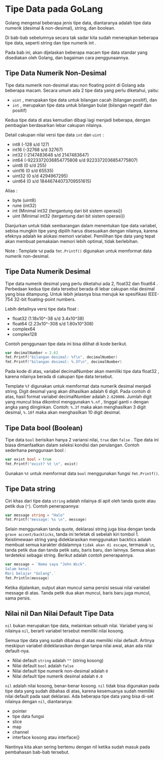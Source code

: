 # Tipe Data pada GoLang

Golang mengenal beberapa jenis tipe data, diantaranya adalah tipe data numerik (desimal & non-desimal), string, dan boolean.

Di bab-bab sebelumnya secara tak sadar kita sudah menerapkan beberapa tipe data, seperti string dan tipe numerik int .

Pada bab ini, akan dijelaskan beberapa macam tipe data standar yang disediakan oleh Golang, dan bagaiman cara penggunaannya.

## Tipe Data Numerik Non-Desimal

Tipe data numerik non-desimal atau non floating point di Golang ada beberapa macam. Secara umum ada 2 tipe data yang perlu diketahui, yaitu:

- `uint` , merupakan tipe data untuk bilangan cacah (bilangan positif), dan
- `int` , merupakan tipe data untuk bilangan bulat (bilangan negatif dan positif)

Kedua tipe data di atas kemudian dibagi lagi menjadi beberapa, dengan pembagian berdasarkan lebar cakupan nilainya.

Detail cakupan nilai versi tipe data `int` dan `uint` :

- int8 (-128 s/d 127)
- int16 (-32768 s/d 32767)
- int32 (-2147483648 s/d 2147483647)
- int64 (-9223372036854775808 s/d 9223372036854775807)
- uint8 (0 s/d 255)
- uint16 (0 s/d 65535)
- uint32 (0 s/d 4294967295)
- uint64 (0 s/d 18446744073709551615)

Alias :

- byte (uint8)
- rune (int32)
- int (Minimal int32 {tergantung dari bit sistem operasi})
- uint (Minimal int32 {tergantung dari bit sistem operasi})

Dianjurkan untuk tidak sembarangan dalam menentukan tipe data variabel, sebisa mungkin tipe yang dipilih harus disesuaikan dengan nilainya, karena efeknya adalah ke alokasi memori variabel. Pemilihan tipe data yang tepat akan membuat pemakaian memori lebih optimal, tidak berlebihan.

Note : Template `%d` pada `fmt.Printf()` digunakan untuk memformat data numerik non-desimal.

## Tipe Data Numerik Desimal

Tipe data numerik desimal yang perlu diketahui ada 2, float32 dan float64 . Perbedaan kedua tipe data tersebut berada di lebar cakupan nilai desimal yang bisa ditampung. Untuk lebih jelasnya bisa merujuk ke spesifikasi IEEE-754 32-bit floating-point numbers.

Lebih detailnya versi tipe data float :

- float32 (1.18x10^-38 s/d 3.4x10^38)
- float64 (2.23x10^-308 s/d 1.80x10^308)
- complex64
- complex128

Contoh penggunaan tipe data ini bisa dilihat di kode berikut.

```Go
var decimalNumber = 2.62
fmt.Printf("bilangan desimal: %f\n", decimalNumber)
fmt.Printf("bilangan desimal: %.3f\n", decimalNumber)
```

Pada kode di atas, variabel decimalNumber akan memiliki tipe data float32 , karena nilainya berada di cakupan tipe data tersebut.

Template `%f` digunakan untuk memformat data numerik desimal menjadi string. Digit desimal yang akan dihasilkan adalah 6 digit. Pada contoh di atas, hasil format variabel decimalNumber adalah `2.620000`. Jumlah digit yang muncul bisa dikontrol menggunakan `%.nf` , tinggal ganti `n` dengan angka yang diinginkan. Contoh: `%.3f` maka akan menghasilkan 3 digit desimal, `%.10f` maka akan menghasilkan 10 digit desimal.

## Tipe Data bool (Boolean)

Tipe data `bool` berisikan hanya 2 variansi nilai, `true` dan `false` . Tipe data ini biasa dimanfaatkan dalam seleksi kondisi dan perulangan. Contoh sederhana penggunaan bool :

```Go
var exist bool = true
fmt.Printf("exist? %t \n", exist)
```

Gunakan `%t` untuk memformat data `bool` menggunakan fungsi `fmt.Printf()`.

## Tipe Data string

Ciri khas dari tipe data `string` adalah nilainya di apit oleh tanda quote atau petik dua (`"`). Contoh penerapannya:

```Go
var message string = "Halo"
fmt.Printf("message: %s \n", message)
```

Selain menggunakan tanda quote, deklarasi string juga bisa dengan tanda `grave accent/backticks`, tanda ini terletak di sebelah kiri tombol 1. Keistimewaan string yang dideklarasikan menggunakan backtics adalah membuat semua karakter didalamnya `tidak akan di escape`, termasuk `\n`, tanda petik dua dan tanda petik satu, baris baru, dan lainnya. Semua akan terdeteksi sebagai string. Berikut adalah contoh penerapannya.

```Go
var message = `Nama saya "John Wick".
Salam kenal.
Mari belajar "Golang".`
fmt.Println(message)
```

Ketika dijalankan, output akan muncul sama persisi sesuai nilai variabel message di atas. Tanda petik dua akan muncul, baris baru juga muncul, sama persis.

## Nilai nil Dan Nilai Default Tipe Data

`nil` bukan merupakan tipe data, melainkan sebuah nilai. Variabel yang isi nilainya `nil`, berarti variabel tersebut memiliki nilai kosong.

Semua tipe data yang sudah dibahas di atas memiliki nilai default. Artinya meskipun variabel dideklarasikan dengan tanpa nilai awal, akan ada nilai default-nya.

- Nilai default `string` adalah `""` (string kosong)
- Nilai default `bool` adalah `false`
- Nilai default tipe numerik non-desimal adalah `0`
- Nilai default tipe numerik desimal adalah `0.0`

`nil` adalah nilai kosong, benar-benar kosong. `nil` tidak bisa digunakan pada tipe data yang sudah dibahas di atas, karena kesemuanya sudah memiliki nilai default pada saat deklarasi. Ada beberapa tipe data yang bisa di-set nilainya dengan `nil`, diantaranya:

- pointer
- tipe data fungsi
- slice
- map
- channel
- interface kosong atau interface{}

Nantinya kita akan sering bertemu dengan nil ketika sudah masuk pada pembahasan bab-bab tersebut.
